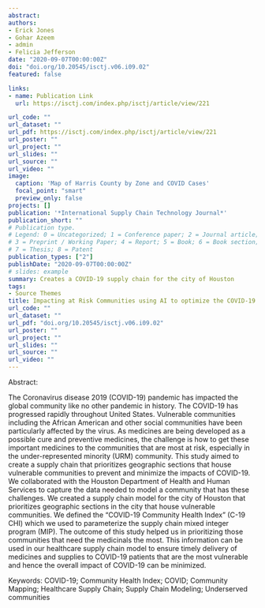 ```yaml
---
abstract:
authors:
- Erick Jones
- Gohar Azeem
- admin
- Felicia Jefferson
date: "2020-09-07T00:00:00Z"
doi: "doi.org/10.20545/isctj.v06.i09.02"
featured: false

links:
- name: Publication Link
  url: https://isctj.com/index.php/isctj/article/view/221

url_code: ""
url_dataset: ""
url_pdf: https://isctj.com/index.php/isctj/article/view/221
url_poster: ""
url_project: ""
url_slides: ""
url_source: ""
url_video: ""
image:
  caption: 'Map of Harris County by Zone and COVID Cases'
  focal_point: "smart"
  preview_only: false
projects: []
publication: '*International Supply Chain Technology Journal*'
publication_short: ""
# Publication type.
# Legend: 0 = Uncategorized; 1 = Conference paper; 2 = Journal article;
# 3 = Preprint / Working Paper; 4 = Report; 5 = Book; 6 = Book section;
# 7 = Thesis; 8 = Patent
publication_types: ["2"]
publishDate: "2020-09-07T00:00:00Z"
# slides: example
summary: Creates a COVID-19 supply chain for the city of Houston
tags:
- Source Themes
title: Impacting at Risk Communities using AI to optimize the COVID-19 Pandemic Therapeutics Supply Chain
url_code: ""
url_dataset: ""
url_pdf: "doi.org/10.20545/isctj.v06.i09.02"
url_poster: ""
url_project: ""
url_slides: ""
url_source: ""
url_video: ""
---
```


Abstract: 

The Coronavirus disease 2019 (COVID-19) pandemic has impacted the global community like no other pandemic in history. The COVID-19 has progressed rapidly throughout United States. Vulnerable communities including the African American and other social communities have been particularly affected by the virus. As medicines are being developed as a possible cure and preventive medicines, the challenge is how to get these important medicines to the communities that are most at risk, especially in the under-represented minority (URM) community. This study aimed to create a supply chain that prioritizes geographic sections that house vulnerable communities to prevent and minimize the impacts of COVID-19.
We collaborated with the Houston Department of Health and Human Services to capture the data needed to model a community that has these challenges. We created a supply chain model for the city of Houston that prioritizes geographic sections in the city that house vulnerable communities. We defined the “COVID-19 Community Health Index” (C-19 CHI) which we used to parameterize the supply chain mixed integer program (MIP). The outcome of this study helped us in prioritizing those communities that need the medicinals the most. This information can be used in our healthcare supply chain model to ensure timely delivery of medicines and supplies to COVID-19 patients that are the most vulnerable and hence the overall impact of COVID-19 can be minimized.

Keywords: COVID-19; Community Health Index; COVID; Community Mapping; Healthcare Supply Chain; Supply Chain Modeling; Underserved communities
